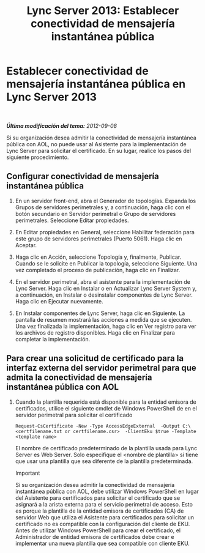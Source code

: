 ﻿---
title: 'Lync Server 2013: Establecer conectividad de mensajería instantánea pública'
TOCTitle: Establecer conectividad de mensajería instantánea pública
ms:assetid: 816dea2a-96fa-4a36-b6c2-a9402675868b
ms:mtpsurl: https://technet.microsoft.com/es-es/library/JJ205041(v=OCS.15)
ms:contentKeyID: 48275843
ms.date: 01/07/2017
mtps_version: v=OCS.15
ms.translationtype: HT
---

# Establecer conectividad de mensajería instantánea pública en Lync Server 2013

 

_**Última modificación del tema:** 2012-09-08_

Si su organización desea admitir la conectividad de mensajería instantánea pública con AOL, no puede usar al Asistente para la implementación de Lync Server para solicitar el certificado. En su lugar, realice los pasos del siguiente procedimiento.

## Configurar conectividad de mensajería instantánea pública

1.  En un servidor front-end, abra el Generador de topologías. Expanda los Grupos de servidores perimetrales y, a continuación, haga clic con el botón secundario en Servidor perimetral o Grupo de servidores perimetrales. Seleccione Editar propiedades.

2.  En Editar propiedades en General, seleccione Habilitar federación para este grupo de servidores perimetrales (Puerto 5061). Haga clic en Aceptar.

3.  Haga clic en Acción, seleccione Topología y, finalmente, Publicar. Cuando se le solicite en Publicar la topología, seleccione Siguiente. Una vez completado el proceso de publicación, haga clic en Finalizar.

4.  En el servidor perimetral, abra el asistente para la implementación de Lync Server. Haga clic en Instalar o en Actualizar Lync Server System y, a continuación, en Instalar o desinstalar componentes de Lync Server. Haga clic en Ejecutar nuevamente.

5.  En Instalar componentes de Lync Server, haga clic en Siguiente. La pantalla de resumen mostrará las acciones a medida que se ejecuten. Una vez finalizada la implementación, haga clic en Ver registro para ver los archivos de registro disponibles. Haga clic en Finalizar para completar la implementación.

## Para crear una solicitud de certificado para la interfaz externa del servidor perimetral para que admita la conectividad de mensajería instantánea pública con AOL

1.  Cuando la plantilla requerida está disponible para la entidad emisora de certificados, utilice el siguiente cmdlet de Windows PowerShell de en el servidor perimetral para solicitar el certificado
    
        Request-CsCertificate -New -Type AccessEdgeExternal  -Output C:\ <certfilename.txt or certfilename.csr>  -ClientEku $true -Template <template name>
    
    El nombre de certificado predeterminado de la plantilla usada para Lync Server es Web Server. Solo especifique el \<nombre de plantilla\> si tiene que usar una plantilla que sea diferente de la plantilla predeterminada.
    
    > [!IMPORTANT]  
    > Si su organización desea admitir la conectividad de mensajería instantánea pública con AOL, debe utilizar Windows PowerShell en lugar del Asistente para certificados para solicitar el certificado que se asignará a la arista externa para el servicio perimetral de acceso. Esto es porque la plantilla de la entidad emisora de certificados (CA) de servidor Web que utiliza el Asistente para certificados para solicitar un certificado no es compatible con la configuración del cliente de EKU. Antes de utilizar Windows PowerShell para crear el certificado, el Administrador de entidad emisora de certificados debe crear e implementar una nueva plantilla que sea compatible con cliente EKU.
    

